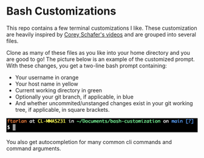 # Bash Customizations
This repo contains a few terminal customizations I like. These customization are heavily inspired by [Corey Schafer's videos](https://www.youtube.com/channel/UCCezIgC97PvUuR4_gbFUs5g) and are grouped into several files.

Clone as many of these files as you like into your home directory and you are good to go! The picture below is an example of the customized prompt. With these changes, you get a two-line bash prompt containing:
- Your username in orange
- Your host name in yellow
- Current working directory in green
- Optionally your git branch, if applicable, in blue
- And whether uncommited/unstanged changes exist in your git working tree, if applicable, in square brackets. 

![Example of the customized bash prompt](images/customized_prompt.png)

You also get autocompletion for many common cli commands and command arguments.